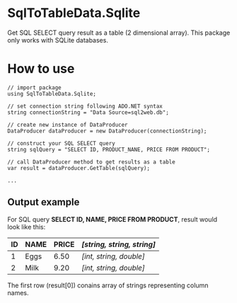 # SqlToTableData.Sqlite
Get SQL SELECT query result as a table (2 dimensional array). This package only works with SQLite databases.

# How to use

```
// import package
using SqlToTableData.Sqlite;

// set connection string following ADO.NET syntax
string connectionString = "Data Source=sql2web.db";

// create new instance of DataProducer
DataProducer dataProducer = new DataProducer(connectionString);

// construct your SQL SELECT query
string sqlQuery = "SELECT ID, PRODUCT_NANE, PRICE FROM PRODUCT";

// call DataProducer method to get results as a table
var result = dataProducer.GetTable(sqlQuery);

...

```


## Output example

For SQL query **SELECT ID, NAME, PRICE FROM PRODUCT**, result would look like this:

| ID | NAME  | PRICE | *[string, string, string]* |
| -- | ----- | ----- | ------------------------ |
|  1 | Eggs  |  6.50 | *[int, string, double]*    |
|  2 | Milk  |  9.20 | *[int, string, double]*    |

The first row (result[0]) conains array of strings representing column names.



